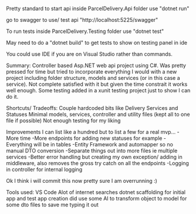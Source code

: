 Pretty standard to start api inside ParcelDelivery.Api folder use
"dotnet run"

go to swagger to use/ test api
"http://localhost:5225/swagger"

To run tests inside ParcelDelivery.Testing folder use
"dotnet test"

May need to do a
"dotnet build"
to get tests to show on testing panel in ide

You could use IDE if you are on Visual Studio rather than commands.

Summary:
Controller based Asp.NET web api project using C#. Was pretty pressed for time but tried to incorporate everything I would with a new project including folder structure, models and services (or in this case a service). Not complete satisfied with it but given the time constrait it works well enough. Some testing added in a xunit testing project just to show I can do it.

Shortcuts/ Tradeoffs:
Couple hardcoded bits like Delivery Services and Statuses
Minimal models, services, controller and utility files (kept all to one file if possible)
Not enough testing for my liking

Improvements
I can list like a hundred but to list a few for a real mvp...
-More time
-More endpoints for adding new statuses for example
-Everything will be in tables
-Entity Framework and automapper so no manual DTO conversion
-Separate things out into more files ie multiple services
-Better error handling but creating my own exception/ adding in middleware, also removes the gross try catch on all the endpoints
-Logging in controller for internal logging

Ok I think i will commit this now pretty sure I am overrunning :)

Tools used:
VS Code
Alot of internet searches
dotnet scaffolding for initial app and test app creation
did use some AI to transform object to model for some dto files to save me typing it out
